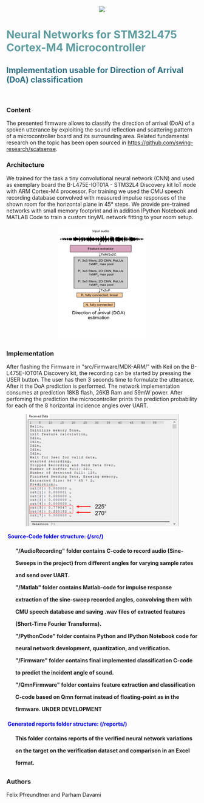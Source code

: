 <!-- #######  Neural Networks for STM32L475 MicroConroller Implementation #########-->
<p align="center">
<img src="images/setup.png">
</p>
<h1 style="color: #5e9ca0;">Neural Networks for STM32L475 Cortex-M4 Microcontroller</h1>
<h2 style="color: #2e6c80;">Implementation usable for Direction of Arrival (DoA) classification</h2>
<p>&nbsp;</p>

### Content
The presented firmware allows to classify the direction of arrival (DoA) of a spoken utterance by exploiting the sound reflection and scattering pattern of a microcontroller board and its surrounding area. Related fundamental research on the topic has been open sourced in https://github.com/swing-research/scatsense.


### Architecture
We trained for the task a tiny convolutional neural network (CNN) and used as exemplary board the B-L475E-IOT01A - STM32L4 Discovery kit IoT node with ARM Cortex-M4 processor. For training we used the CMU speech recording database convolved with measured impulse responses of the shown room for the horizontal plane in 45° steps. We provide pre-trained networks with small memory footprint and in addition IPython Notebook and MATLAB Code to train a custom tinyML network fitting to your room setup.

<p align="center">
<img src="images/network.png">
</p>

### Implementation
After flashing the Firmware in "src/Firmware/MDK-ARM/" with Keil on the B-L475E-IOT01A Discovery kit, the recording can be started by pressing the USER button.
The user has then 3 seconds time to formulate the utterance. After it the DoA prediction is performed.
The network implementation consumes at prediction 18KB flash, 26KB Ram and 59mW power.
After perfoming the prediction the microcontroller prints the prediction probability for each of the 8 horizontal incidence angles over UART.

<p align="center">
<img src="images/prediction.png">
</p>
<p><span style="color: #0000ff;"><strong>&nbsp;Source-Code folder structure: (/src/)</strong></span></p>
<ol style="list-style: none; font-size: 14px; line-height: 32px; font-weight: bold;">
<li style="clear: both;">"/AudioRecording" folder contains C-code to record audio (Sine-Sweeps in the project) from different angles for varying sample rates and send over UART.<br /></li>
<li style="clear: both;">"/Matlab" folder contains Matlab-code for impulse response extraction of the sine-sweep recorded angles, convolving them with CMU speech database and saving .wav files of extracted features (Short-Time Fourier Transforms).<br /></li>
<li style="clear: both;">"/PythonCode" folder contains Python and IPython Notebook code for neural network development, quantization, and verification.<br /></li>
<li style="clear: both;">"/Firmware" folder contains final implemented classification C-code to predict the incident angle of sound.<br /></li>
<li style="clear: both;">"/QmnFirmware" folder contains feature extraction and classification C-code based on Qmn format instead of floating-point as in the firmware. UNDER DEVELOPMENT<br /></li>
</ol>
<p><span style="color: #0000ff;"><strong>&nbsp;Generated reports folder structure: (/reports/)</strong></span></p>
<ol style="list-style: none; font-size: 14px; line-height: 32px; font-weight: bold;">
<li style="clear: both;">This folder contains reports of the verified neural network variations on the target on the verification dataset and comparison in an Excel format.</li>
</ol>

### Authors
Felix Pfreundtner and Parham Davami
